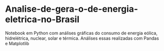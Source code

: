 # Analise-de-gera-o-de-energia-eletrica-no-Brasil
Notebook em Python com análises gráficas do consumo de energia eólica, hidrelétrica, nuclear, solar e térmica. Análises essas realizadas com Pandas e Matplotlib
